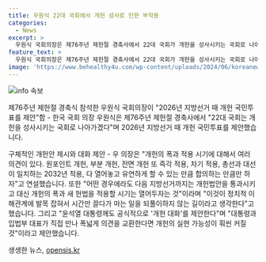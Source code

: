 ```yaml
---
title: 우원식 22대 국회에서 개헌 성사로 인한 부작용
categories:
  - News
excerpt: >
  우원식 국회의장은 제76주년 제헌절 경축사에서 22대 국회가 개헌을 성사시키는 국회로 나아가겠다고 밝혔다. 2026년 지방선거 때 개헌 국민투표를 제안하며, 폭과 적용 시기에 대해 유연한 접근을 촉구했다. 또한 윤석열 대통령에게 공식적으로 개헌 대화를 제안했으며, 대통령과 입법부 대표가 직접 만나 의견을 교환하는 것이 개헌의 실현 가능성을 높일 것이라고 주장했다.
feature_text: >
  우원식 국회의장은 제76주년 제헌절 경축사에서 22대 국회가 개헌을 성사시키는 국회로 나아가겠다고 밝혔다. 2026년 지방선거 때 개헌 국민투표를 제안하며, 폭과 적용 시기에 대해 유연한 접근을 촉구했다. 또한 윤석열 대통령에게 공식적으로 개헌 대화를 제안했으며, 대통령과 입법부 대표가 직접 만나 의견을 교환하는 것이 개헌의 실현 가능성을 높일 것이라고 주장했다.
image: 'https://www.behealthy4u.com/wp-content/uploads/2024/06/koreanews.jpg'
---
```


<p><img src="https://www.behealthy4u.com/wp-content/uploads/2024/06/koreanews.jpg" alt="info 속보" /></p>

<p>제76주년 제헌절 경축식 참석한 우원식 국회의장이 "2026년 지방선거 때 개헌 국민투표를 제안"함
- 한국 국회 의장 우원식은 제76주년 제헌절 경축사에서 "22대 국회는 개헌을 성사시키는 국회로 나아가겠다"며 2026년 지방선거 때 개헌 국민투표를 제안했습니다.</p>

<p>구체적인 개헌안 제시와 대화 제안
- 우 의장은 "개헌의 폭과 적용 시기에 대해서 여러 의견이 있다. 원포인트 개헌, 부분 개헌, 전면 개헌 또 즉각 적용, 차기 적용, 총선과 대선이 일치하는 2032년 적용, 다 열어놓고 유연하게 할 수 있는 만큼 합의하는 만큼만 하자"고 연설했습니다. 또한 "어떤 경우에라도 다음 지방선거까지는 개헌법안을 통과시키고 대신 개헌의 폭과 새 헌법을 적용할 시기는 열어두자는 것"이라며 "이것이 정치적 이해관계에 발목 잡혀서 시간만 끌다가 마는 일을 되풀이하지 않는 길이라고 생각한다"고 했습니다. 그리고 "윤석열 대통령께도 공식적으로 '개헌 대화'를 제안한다"며 "대통령과 입법부 대표가 직접 만나 폭넓게 의견을 교환한다면 개헌의 실현 가능성이 훠씬 커질 것"이라고 제안했습니다.</p>
생생한 뉴스, <a href="https://opensis.kr" rel="dofollow">opensis.kr</a>


